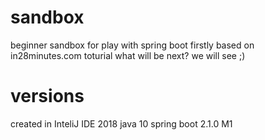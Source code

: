 # sandbox
beginner sandbox for play with spring boot
firstly based on in28minutes.com toturial
what will be next? we will see ;)

# versions
created in InteliJ IDE 2018
java 10
spring boot 2.1.0 M1
